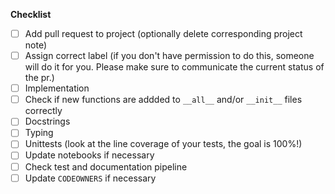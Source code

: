 **Checklist**
- [ ] Add pull request to project (optionally delete corresponding project note)
- [ ] Assign correct label (if you don't have permission to do this, someone will do it for you. 
      Please make sure to communicate the current status of the pr.)
- [ ] Implementation
- [ ] Check if new functions are addded to `__all__` and/or `__init__` files correctly
- [ ] Docstrings
- [ ] Typing
- [ ] Unittests (look at the line coverage of your tests, the goal is 100%!)
- [ ] Update notebooks if necessary
- [ ] Check test and documentation pipeline
- [ ] Update `CODEOWNERS` if necessary
